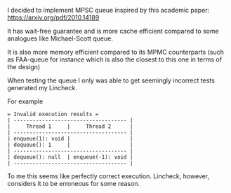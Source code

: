 

I decided to implement MPSC queue inspired by this academic paper: https://arxiv.org/pdf/2010.14189

It has wait-free guarantee and is more cache efficient compared to some analogues like Michael-Scott queue.

It is also more memory efficient compared to its MPMC counterparts (such as FAA-queue for instance which is also the
closest to this one in terms of the design)

When testing the queue I only was able to get seemingly incorrect tests generated my Lincheck.

For example

```text
= Invalid execution results =
| ------------------------------------ |
|     Thread 1     |     Thread 2      |
| ------------------------------------ |
| enqueue(1): void |                   |
| dequeue(): 1     |                   |
| ------------------------------------ |
| dequeue(): null  | enqueue(-1): void |
| ------------------------------------ |
```

To me this seems like perfectly correct execution. Lincheck, however, considers it to be erroneous for some reason.




